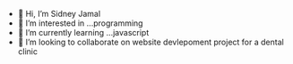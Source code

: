 - 👋 Hi, I’m Sidney Jamal
- 👀 I’m interested in ...programming
- 🌱 I’m currently learning ...javascript
- 💞️ I’m looking to collaborate on website devlepoment project for a dental clinic
  

<!---
Sidnee-jamal/Sidnee-jamal is a ✨ special ✨ repository because its `README.md` (this file) appears on your GitHub profile.
You can click the Preview link to take a look at your changes.
--->
